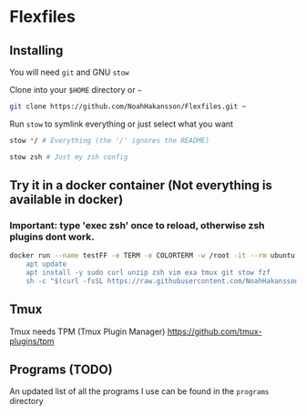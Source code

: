 # Flexfiles

## Installing

You will need `git` and GNU `stow`

Clone into your `$HOME` directory or `~`

```bash
git clone https://github.com/NoahHakansson/Flexfiles.git ~
```

Run `stow` to symlink everything or just select what you want

```bash
stow */ # Everything (the '/' ignores the README)
```

```bash
stow zsh # Just my zsh config
```
## Try it in a docker container (Not everything is available in docker)
### Important: type 'exec zsh' once to reload, otherwise zsh plugins dont work.

```bash
docker run --name testFF -e TERM -e COLORTERM -w /root -it --rm ubuntu sh -uec '
    apt update
    apt install -y sudo curl unzip zsh vim exa tmux git stow fzf
    sh -c "$(curl -fsSL https://raw.githubusercontent.com/NoahHakansson/Flexfiles/tryme/tryme.sh)"'
```

## Tmux
Tmux needs TPM (Tmux Plugin Manager) https://github.com/tmux-plugins/tpm

## Programs (TODO)

An updated list of all the programs I use can be found in the `programs` directory
